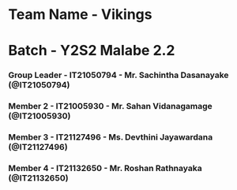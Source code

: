 
# Team Name - Vikings
# Batch - Y2S2 Malabe 2.2

### Group Leader - IT21050794 - Mr. Sachintha Dasanayake (@IT21050794)
### Member 2 - IT21005930 - Mr. Sahan Vidanagamage (@IT21005930)
### Member 3 - IT21127496 - Ms. Devthini Jayawardana (@IT21127496)
### Member 4 - IT21132650 - Mr. Roshan Rathnayaka (@IT21132650)
